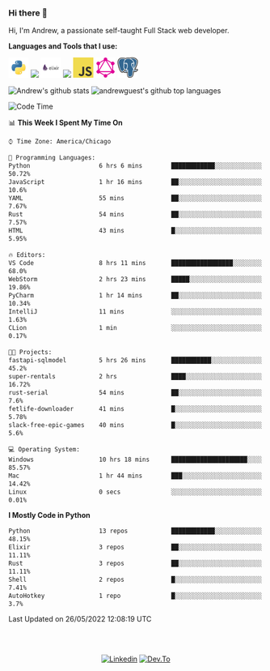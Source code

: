 ### Hi there 👋

Hi, I'm Andrew, a passionate self-taught Full Stack web developer.

**Languages and Tools that I use:**  

<code><img height="40" src="https://raw.githubusercontent.com/github/explore/80688e429a7d4ef2fca1e82350fe8e3517d3494d/topics/python/python.png"></code>
<code><img height="40" src="https://fastapi.tiangolo.com/img/logo-margin/logo-teal.png"></code>
<code><img height="40" src="https://raw.githubusercontent.com/github/explore/d106aa3f6fa091ab80ab5c8cf0d931baff3caaea/topics/elixir/elixir.png"></code>
<code><img height="40" src="https://img.stackshare.io/service/3262/-s9uoLIN.png"></code>
<code><img height="40" src="https://raw.githubusercontent.com/github/explore/80688e429a7d4ef2fca1e82350fe8e3517d3494d/topics/javascript/javascript.png"></code>
<code><img height="40" src="https://raw.githubusercontent.com/github/explore/5c058a388828bb5fde0bcafd4bc867b5bb3f26f3/topics/graphql/graphql.png"></code>
<code><img height="40" src="https://raw.githubusercontent.com/github/explore/80688e429a7d4ef2fca1e82350fe8e3517d3494d/topics/postgresql/postgresql.png"></code>

![Andrew's github stats](https://github-readme-stats.vercel.app/api?username=andrewguest&show_icons=true&theme=vue-dark&count_private=true)
<img height="180em" src="https://github-readme-stats.vercel.app/api/top-langs/?username=andrewguest&theme=vue-dark&layout=compact" alt="andrewguest's github top languages" />

<!--START_SECTION:waka-->
![Code Time](http://img.shields.io/badge/Code%20Time-1%2C108%20hrs%2014%20mins-blue)

📊 **This Week I Spent My Time On** 

```text
⌚︎ Time Zone: America/Chicago

💬 Programming Languages: 
Python                   6 hrs 6 mins        ████████████░░░░░░░░░░░░░   50.72% 
JavaScript               1 hr 16 mins        ██░░░░░░░░░░░░░░░░░░░░░░░   10.6% 
YAML                     55 mins             ██░░░░░░░░░░░░░░░░░░░░░░░   7.67% 
Rust                     54 mins             ██░░░░░░░░░░░░░░░░░░░░░░░   7.57% 
HTML                     43 mins             █░░░░░░░░░░░░░░░░░░░░░░░░   5.95%

🔥 Editors: 
VS Code                  8 hrs 11 mins       █████████████████░░░░░░░░   68.0% 
WebStorm                 2 hrs 23 mins       █████░░░░░░░░░░░░░░░░░░░░   19.86% 
PyCharm                  1 hr 14 mins        ██░░░░░░░░░░░░░░░░░░░░░░░   10.34% 
IntelliJ                 11 mins             ░░░░░░░░░░░░░░░░░░░░░░░░░   1.63% 
CLion                    1 min               ░░░░░░░░░░░░░░░░░░░░░░░░░   0.17%

🐱‍💻 Projects: 
fastapi-sqlmodel         5 hrs 26 mins       ███████████░░░░░░░░░░░░░░   45.2% 
super-rentals            2 hrs               ████░░░░░░░░░░░░░░░░░░░░░   16.72% 
rust-serial              54 mins             ██░░░░░░░░░░░░░░░░░░░░░░░   7.6% 
fetlife-downloader       41 mins             █░░░░░░░░░░░░░░░░░░░░░░░░   5.78% 
slack-free-epic-games    40 mins             █░░░░░░░░░░░░░░░░░░░░░░░░   5.6%

💻 Operating System: 
Windows                  10 hrs 18 mins      █████████████████████░░░░   85.57% 
Mac                      1 hr 44 mins        ███░░░░░░░░░░░░░░░░░░░░░░   14.42% 
Linux                    0 secs              ░░░░░░░░░░░░░░░░░░░░░░░░░   0.01%

```

**I Mostly Code in Python** 

```text
Python                   13 repos            ████████████░░░░░░░░░░░░░   48.15% 
Elixir                   3 repos             ██░░░░░░░░░░░░░░░░░░░░░░░   11.11% 
Rust                     3 repos             ██░░░░░░░░░░░░░░░░░░░░░░░   11.11% 
Shell                    2 repos             █░░░░░░░░░░░░░░░░░░░░░░░░   7.41% 
AutoHotkey               1 repo              █░░░░░░░░░░░░░░░░░░░░░░░░   3.7%

```



 Last Updated on 26/05/2022 12:08:19 UTC
<!--END_SECTION:waka-->

<br><br>
<p align="center">
   <a href="https://www.linkedin.com/in/andrew-guest-a891759a" target="_blank"><img src="https://img.shields.io/badge/LinkedIn-0077B5?style=for-the-badge&logo=linkedin&logoColor=white" alt="Linkedin"></a>
  <a href="https://dev.to/aguest" target="_blank"><img src="https://img.shields.io/badge/Dev.to-0A0A0A?style=for-the-badge&logo=dev%2Eto&logoColor=white" alt="Dev.To"></a>
</p>
